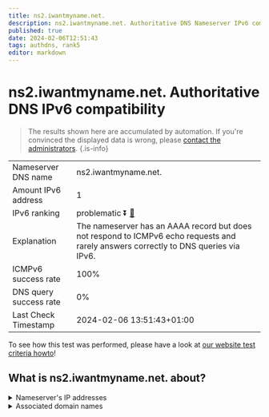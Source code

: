 ```yaml
---
title: ns2.iwantmyname.net.
description: ns2.iwantmyname.net. Authoritative DNS Nameserver IPv6 compatibility
published: true
date: 2024-02-06T12:51:43
tags: authdns, rank5
editor: markdown
---
```


# ns2.iwantmyname.net. Authoritative DNS IPv6 compatibility

> The results shown here are accumulated by automation. If you're convinced the displayed data is wrong, please [contact the administrators](/howto/chat). 
{.is-info}




|   |   |
| - | - |
| Nameserver DNS name | ns2.iwantmyname.net.
| Amount IPv6 address | 1
| IPv6 ranking | problematic :arrow_double_down: [🔗](/howto/ranking) |
| Explanation | The nameserver has an AAAA record but does not respond to ICMPv6 echo requests and rarely answers correctly to DNS queries via IPv6. |
| ICMPv6 success rate | 100%|
| DNS query success rate | 0% |
| Last Check Timestamp | 2024-02-06 13:51:43+01:00 |

To see how this test was performed, please have a look at [our website test criteria howto](/howto/testcriteria/authdns)!


## What is ns2.iwantmyname.net. about?




<details>
<summary>Nameserver's IP addresses</summary>

2001:8d8:580:401:217:160:113:131

</details>



<details>
<summary>Associated domain names</summary>

www.couchbase.com

</details>

